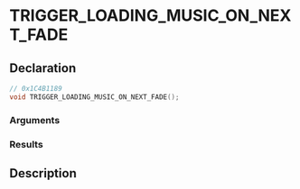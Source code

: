 # TRIGGER_LOADING_MUSIC_ON_NEXT_FADE

## Declaration
```cpp
// 0x1C4B1189
void TRIGGER_LOADING_MUSIC_ON_NEXT_FADE();
```

### Arguments

### Results

## Description
